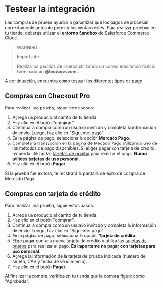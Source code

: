 # Testear la integración

Las  compras de prueba ayudan a garantizar que los pagos se procesan correctamente antes de permitir las ventas reales. Para realizar pruebas en tu tienda, deberás utilizar el **entorno Sandbox** de Salesforce Commerce Cloud. 

> WARNING
> 
> Importante
>
> Realiza los pedidos de prueba utilizando un correo elecrónico ficticio terminado en **@testuser.com**.

A continuación, encuentra cómo testear los diferentes tipos de pago.

## Compras con Checkout Pro

Para realizar una prueba, sigue estos pasos:

1. Agrega un producto al carrito de tu tienda.
1. Haz clic en el botón "comprar".
1. Continúa la compra como un usuario invitado y completa la información de envío. Luego, haz clic en "Siguente: pago".
1. En la página de pago, selecciona la opción **Mercado Pago**.
1. Completa la transacción en la página de Mecado Pago utilizando uno de los métodos de pago disponibles. Si eliges pagar con tarjeta de crédito, recuerda utilizar las [tarjetas de prueba](/developers/es/docs/salesforce-commerce-cloud/additional-content/your-integrations/test/cards) para realizar el pago. **Nunca utilices tarjetas de uso personal**.
1. Haz clic en el botón **Pagar**.

Si la prueba fue exitosa, te mostrará la pantalla de éxito de compra de Mercado Pago.


## Compras con tarjeta de crédito

Para realizar una prueba, sigue estos pasos:

1. Agrega un producto al carrito de tu tienda.
1. Haz clic en el botón "comprar".
1. Continúa la compra como un usuario invitado y completa la información de envío. Luego, haz clic en "Siguente: pago".
1. En la página de pago, selecciona la opción **Tarjeta de crédito**.
1. Elige pagar con una nueva tarjeta de crédito y utiliza las [tarjetas de prueba](/developers/es/docs/salesforce-commerce-cloud/additional-content/your-integrations/test/cards) para realizar el pago. **Es importante no pagar con tarjetas para uso personal**.
1. Agrega la información de la tarjeta de prueba indicada (número de tarjeta, CVV y fecha de vencimiento).
1. Haz clic en el botón **Pagar**.

Al finalizar la compra, verifica en tu tienda que la compra figure como "Aprobada".

